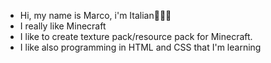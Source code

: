 - Hi, my name is Marco, i'm Italian🍝🇮🇹
- I really like Minecraft
- I like to create texture pack/resource pack for Minecraft.
- I like also programming in HTML and CSS that I'm learning

<!---
Marcogame2011/Marcogame2011 is a ✨ special ✨ repository because its `README.md` (this file) appears on your GitHub profile.
You can click the Preview link to take a look at your changes.
--->
